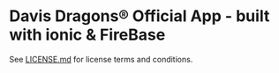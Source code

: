 Davis Dragons® Official App - built with ionic & FireBase
======================================================

See [LICENSE.md](<LICENSE.md>) for license terms and conditions.
